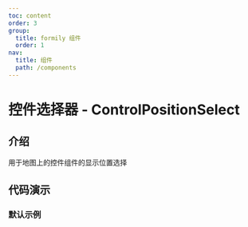 ```yaml
---
toc: content
order: 3
group:
  title: formily 组件
  order: 1
nav:
  title: 组件
  path: /components
---
```


# 控件选择器 - ControlPositionSelect

## 介绍

用于地图上的控件组件的显示位置选择

## 代码演示

### 默认示例

<code src="./demos/default.tsx"></code>
